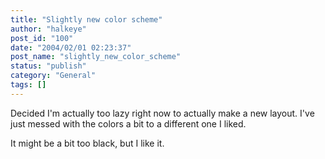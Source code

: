 ```yaml
---
title: "Slightly new color scheme"
author: "halkeye"
post_id: "100"
date: "2004/02/01 02:23:37"
post_name: "slightly_new_color_scheme"
status: "publish"
category: "General"
tags: []
---
```


Decided I'm actually too lazy right now to actually make a new layout. I've just messed with the colors a bit to a different one I liked.

It might be a bit too black, but I like it.